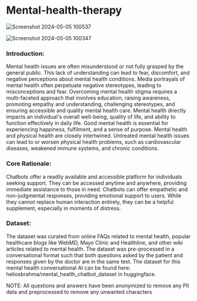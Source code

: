 # Mental-health-therapy

![Screenshot 2024-05-05 100537](https://github.com/noman598/Mental-health-therapy/assets/106810794/81b81d60-ad66-4357-b29d-c39799c31a6f)

![Screenshot 2024-05-05 100347](https://github.com/noman598/Mental-health-therapy/assets/106810794/4e98d1e6-790f-4cff-b8cd-b3306c9a7c09)



### Introduction:
Mental health issues are often misunderstood or not fully grasped by the general public. This lack of understanding can lead to fear, discomfort, and negative perceptions about mental health conditions. Media portrayals of mental health often perpetuate negative stereotypes, leading to misconceptions and fear. Overcoming mental health stigma requires a multi-faceted approach that involves education, raising awareness, promoting empathy and understanding, challenging stereotypes, and ensuring accessible and quality mental health care. Mental health directly impacts an individual's overall well-being, quality of life, and ability to function effectively in daily life. Good mental health is essential for experiencing happiness, fulfilment, and a sense of purpose. Mental health and physical health are closely intertwined. Untreated mental health issues can lead to or worsen physical health problems, such as cardiovascular diseases, weakened immune systems, and chronic conditions.
### Core Rationale:
Chatbots offer a readily available and accessible platform for individuals seeking support. They can be accessed anytime and anywhere, providing immediate assistance to those in need. Chatbots can offer empathetic and non-judgmental responses, providing emotional support to users. While they cannot replace human interaction entirely, they can be a helpful supplement, especially in moments of distress.
### Dataset:
The dataset was curated from online FAQs related to mental health, popular healthcare blogs like WebMD, Mayo Clinic and Healthline, and other wiki articles related to mental health. The dataset was pre-processed in a conversational format such that both questions asked by the patient and responses given by the doctor are in the same text. The dataset for this mental health conversational AI can be found here: heliosbrahma/mental_health_chatbot_dataset in huggingface.

NOTE: All questions and answers have been anonymized to remove any PII data and preprocessed to remove any unwanted characters
